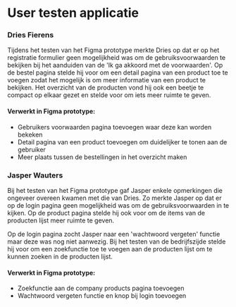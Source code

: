 # User testen applicatie

### Dries Fierens

Tijdens het testen van het Figma prototype merkte Dries op dat er op het registratie formulier geen mogelijkheid was om de gebruiksvoorwaarden te bekijken bij het aanduiden van de 'Ik ga akkoord met de voorwaarden'.
Op de bestel pagina stelde hij voor om een detail pagina van een product toe te voegen zodat het mogelijk is om meer informatie van een product te bekijken.
Het overzicht van de producten vond hij ook een beetje te compact op elkaar gezet en stelde voor om iets meer ruimte te geven.

#### Verwerkt in Figma prototype:

-   Gebruikers voorwaarden pagina toevoegen waar deze kan worden bekeken
-   Detail pagina van een product toevoegen om  duidelijker te tonen aan de gebruiker
-   Meer plaats tussen de bestellingen in het overzicht maken

### Jasper Wauters

Bij het testen van het Figma prototype gaf Jasper enkele opmerkingen die ongeveer overeen kwamen met die van Dries. Zo merkte Jasper op dat er op de login pagina geen mogelijkheid was om de gebruiksvoorwaarden in te kijken. Op de product pagina stelde hij ook voor om de items van de producten lijst meer ruimte te geven.

Op de login pagina zocht Jasper naar een 'wachtwoord vergeten' functie maar deze was nog niet aanwezig. Bij het testen van de bedrijfszijde stelde hij voor om een zoekfunctie toe te voegen aan de producten lijst om te kunnen zoeken in de producten lijst.

#### Verwerkt in Figma prototype:

- Zoekfunctie aan de company products pagina toevoegen
- Wachtwoord vergeten functie en knop bij login toevoegen
